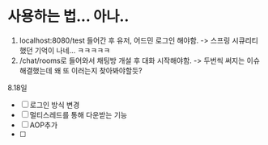 # 사용하는 법... 아나..
1. localhost:8080/test 들어간 후 유저, 어드민 로그인 해야함.
-> 스프링 시큐리티 했던 기억이 나네... ㅋㅋㅋㅋㅋ
2. /chat/rooms로 들어와서 채팅방 개설 후 대화 시작해야함.
-> 두번씩 써지는 이슈 해결했는데 왜 또 이러는지 찾아봐야할듯?

8.18일
- [ ] 로그인 방식 변경
- [ ] 멀티스레드를 통해 다운받는 기능
- [ ] AOP추가
- [ ] 